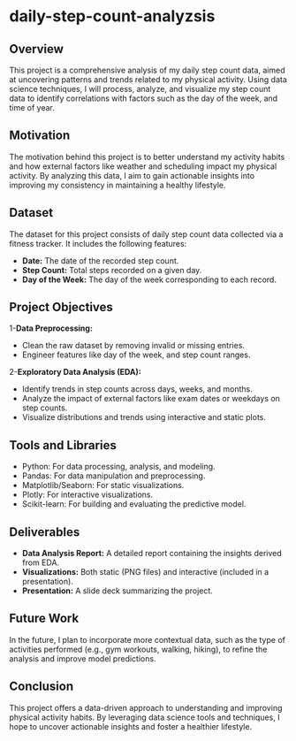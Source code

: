# daily-step-count-analyzsis

## Overview
This project is a comprehensive analysis of my daily step count data, aimed at uncovering patterns and trends related to my physical activity. Using data science techniques, I will process, analyze, and visualize my step count data to identify correlations with factors such as the day of the week, and time of year. 

## Motivation
The motivation behind this project is to better understand my activity habits and how external factors like weather and scheduling impact my physical activity. By analyzing this data, I aim to gain actionable insights into improving my consistency in maintaining a healthy lifestyle.

## Dataset
The dataset for this project consists of daily step count data collected via a fitness tracker. It includes the following features:

- **Date:** The date of the recorded step count.
- **Step Count:** Total steps recorded on a given day.
- **Day of the Week:** The day of the week corresponding to each record.

## Project Objectives

1-**Data Preprocessing:**

- Clean the raw dataset by removing invalid or missing entries.
- Engineer features like day of the week, and step count ranges.

2-**Exploratory Data Analysis (EDA):**

- Identify trends in step counts across days, weeks, and months.
- Analyze the impact of external factors like exam dates or weekdays on step counts.
- Visualize distributions and trends using interactive and static plots.


## Tools and Libraries

- Python: For data processing, analysis, and modeling.
- Pandas: For data manipulation and preprocessing.
- Matplotlib/Seaborn: For static visualizations.
- Plotly: For interactive visualizations.
- Scikit-learn: For building and evaluating the predictive model.

## Deliverables

- **Data Analysis Report:** A detailed report containing the insights derived from EDA.
- **Visualizations:** Both static (PNG files) and interactive (included in a presentation).
- **Presentation:** A slide deck summarizing the project.


## Future Work
In the future, I plan to incorporate more contextual data, such as the type of activities performed (e.g., gym workouts, walking, hiking), to refine the analysis and improve model predictions.

## Conclusion

This project offers a data-driven approach to understanding and improving physical activity habits. By leveraging data science tools and techniques, I hope to uncover actionable insights and foster a healthier lifestyle.
